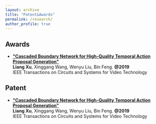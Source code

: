 ```yaml
---
layout: archive
title: "Patent&Awards"
permalink: /research/
author_profile: true
---
```


## Awards

- [**"Cascaded Boundary Network for High-Quality Temporal Action Proposal Generation"**](https://ieeexplore.ieee.org/abstract/document/8852682)  
**Liang Xu**, Xinggang Wang, Wenyu Liu, Bin Feng. **@2019**  
IEEE Transactions on Circuits and Systems for Video Technology

## Patent

- [**"Cascaded Boundary Network for High-Quality Temporal Action Proposal Generation"**](https://ieeexplore.ieee.org/abstract/document/8852682)  
**Liang Xu**, Xinggang Wang, Wenyu Liu, Bin Feng. **@2019**  
IEEE Transactions on Circuits and Systems for Video Technology

